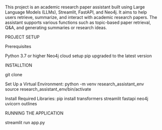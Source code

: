 This project is an academic research paper assistant built using Large Language Models (LLMs), Streamlit, FastAPI, and Neo4j. 
It aims to help users retrieve, summarize, and interact with academic research papers. 
The assistant supports various functions such as topic-based paper retrieval, Q&A, and generating summaries or research ideas.

PROJECT SETUP

Prerequisites

Python 3.7 or higher
Neo4j cloud setup
pip upgraded to the latest version 

INSTALLTION

git clone <repository-url>

Set Up a Virtual Environment:
python -m venv research_assistant_env
source research_assistant_env/bin/activate  

Install Required Libraries:
pip install transformers streamlit fastapi neo4j uvicorn outlines

RUNNING THE APPLICATION

streamlit run app.py



